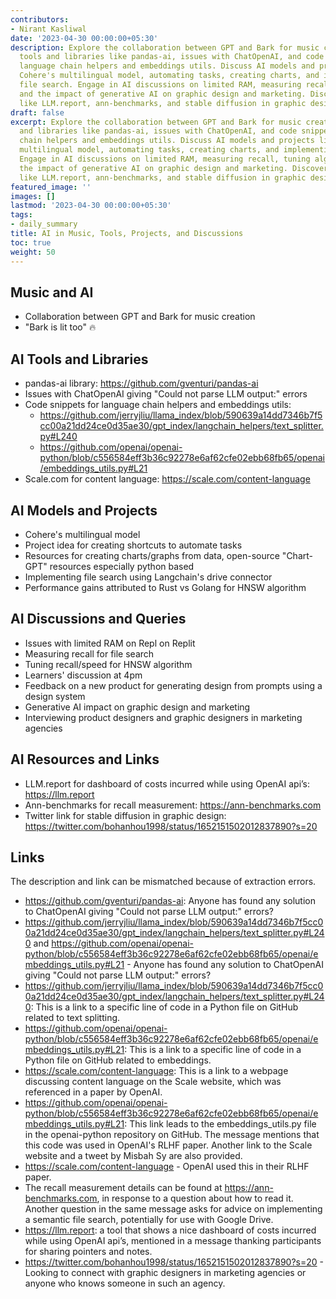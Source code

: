 ```yaml
---
contributors:
- Nirant Kasliwal
date: '2023-04-30 00:00:00+05:30'
description: Explore the collaboration between GPT and Bark for music creation, AI
  tools and libraries like pandas-ai, issues with ChatOpenAI, and code snippets for
  language chain helpers and embeddings utils. Discuss AI models and projects like
  Cohere's multilingual model, automating tasks, creating charts, and implementing
  file search. Engage in AI discussions on limited RAM, measuring recall, tuning algorithms,
  and the impact of generative AI on graphic design and marketing. Discover AI resources
  like LLM.report, ann-benchmarks, and stable diffusion in graphic design.
draft: false
excerpt: Explore the collaboration between GPT and Bark for music creation, AI tools
  and libraries like pandas-ai, issues with ChatOpenAI, and code snippets for language
  chain helpers and embeddings utils. Discuss AI models and projects like Cohere's
  multilingual model, automating tasks, creating charts, and implementing file search.
  Engage in AI discussions on limited RAM, measuring recall, tuning algorithms, and
  the impact of generative AI on graphic design and marketing. Discover AI resources
  like LLM.report, ann-benchmarks, and stable diffusion in graphic design.
featured_image: ''
images: []
lastmod: '2023-04-30 00:00:00+05:30'
tags:
- daily_summary
title: AI in Music, Tools, Projects, and Discussions
toc: true
weight: 50
---
```


## Music and AI
- Collaboration between GPT and Bark for music creation
- "Bark is lit too" 🔥

## AI Tools and Libraries
- pandas-ai library: https://github.com/gventuri/pandas-ai
- Issues with ChatOpenAI giving "Could not parse LLM output:" errors
- Code snippets for language chain helpers and embeddings utils: 
  - https://github.com/jerryjliu/llama_index/blob/590639a14dd7346b7f5cc00a21dd24ce0d35ae30/gpt_index/langchain_helpers/text_splitter.py#L240
  - https://github.com/openai/openai-python/blob/c556584eff3b36c92278e6af62cfe02ebb68fb65/openai/embeddings_utils.py#L21
- Scale.com for content language: https://scale.com/content-language

## AI Models and Projects
- Cohere's multilingual model
- Project idea for creating shortcuts to automate tasks
- Resources for creating charts/graphs from data, open-source "Chart-GPT" resources especially python based
- Implementing file search using Langchain's drive connector
- Performance gains attributed to Rust vs Golang for HNSW algorithm

## AI Discussions and Queries
- Issues with limited RAM on Repl on Replit
- Measuring recall for file search
- Tuning recall/speed for HNSW algorithm
- Learners' discussion at 4pm
- Feedback on a new product for generating design from prompts using a design system
- Generative AI impact on graphic design and marketing
- Interviewing product designers and graphic designers in marketing agencies

## AI Resources and Links
- LLM.report for dashboard of costs incurred while using OpenAI api’s: https://llm.report
- Ann-benchmarks for recall measurement: https://ann-benchmarks.com
- Twitter link for stable diffusion in graphic design: https://twitter.com/bohanhou1998/status/1652151502012837890?s=20

## Links
The description and link can be mismatched because of extraction errors.

- https://github.com/gventuri/pandas-ai: Anyone has found any solution to ChatOpenAI giving "Could not parse LLM output:" errors?
- https://github.com/jerryjliu/llama_index/blob/590639a14dd7346b7f5cc00a21dd24ce0d35ae30/gpt_index/langchain_helpers/text_splitter.py#L240 and https://github.com/openai/openai-python/blob/c556584eff3b36c92278e6af62cfe02ebb68fb65/openai/embeddings_utils.py#L21 - Anyone has found any solution to ChatOpenAI giving "Could not parse LLM output:" errors?
- https://github.com/jerryjliu/llama_index/blob/590639a14dd7346b7f5cc00a21dd24ce0d35ae30/gpt_index/langchain_helpers/text_splitter.py#L240: This is a link to a specific line of code in a Python file on GitHub related to text splitting. 
- https://github.com/openai/openai-python/blob/c556584eff3b36c92278e6af62cfe02ebb68fb65/openai/embeddings_utils.py#L21: This is a link to a specific line of code in a Python file on GitHub related to embeddings. 
- https://scale.com/content-language: This is a link to a webpage discussing content language on the Scale website, which was referenced in a paper by OpenAI.
- https://github.com/openai/openai-python/blob/c556584eff3b36c92278e6af62cfe02ebb68fb65/openai/embeddings_utils.py#L21: This link leads to the embeddings_utils.py file in the openai-python repository on GitHub. The message mentions that this code was used in OpenAI's RLHF paper. Another link to the Scale website and a tweet by Misbah Sy are also provided.
- https://scale.com/content-language - OpenAI used this in their RLHF paper.
- The recall measurement details can be found at https://ann-benchmarks.com, in response to a question about how to read it. Another question in the same message asks for advice on implementing a semantic file search, potentially for use with Google Drive.
- https://llm.report: a tool that shows a nice dashboard of costs incurred while using OpenAI api’s, mentioned in a message thanking participants for sharing pointers and notes.
- https://twitter.com/bohanhou1998/status/1652151502012837890?s=20 - Looking to connect with graphic designers in marketing agencies or anyone who knows someone in such an agency.